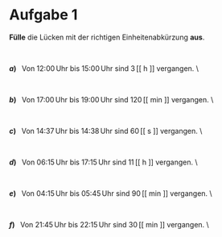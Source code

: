 <!--
version:  0.0.1

language: de

@style
input {
    text-align: center;
}

.flex-container {
    display: flex;
    flex-wrap: wrap;
    align-items: stretch;
    gap: 20px;
}

.flex-child {
    flex: 1;
    min-width: 350px;
    margin-right: 20px;
}

@media (max-width: 400px) {
    .flex-child {
        flex: 100%;
        margin-right: 0;
    }
}
@end

formula: \carry   \textcolor{red}{\scriptsize #1}
formula: \digit   \rlap{\carry{#1}}\phantom{#2}#2
formula: \permil  \text{‰}

import: https://raw.githubusercontent.com/liaTemplates/algebrite/master/README.md
import: https://raw.githubusercontent.com/LiaTemplates/Tikz-Jax/main/README.md

script: https://cdn.jsdelivr.net/gh/LiaTemplates/Tikz-Jax@main/dist/index.js

@round
<script>
  let value = `@input`;
  if (value.startsWith("@")) {
    ""
  } else {
    value = JSON.parse(value);
    value = value[0]
    value = value.replace(/,/g, ".");
    value = parseFloat(value);
    value = Math.round(value * Math.pow(10,@1)) / Math.pow(10,@1);
    value == @0
  }
</script>
@end

tags: Einheiten, Zeit, sehr leicht

-->




# Aufgabe 1

**Fülle** die Lücken mit der richtigen Einheitenabkürzung **aus**.

<br>


<section class="flex-container">

<div class="flex-child">

__$a)\;\;$__ Von 12:00$\,$Uhr bis 15:00$\,$Uhr sind $3\,$[[  h  ]] vergangen. \

</div>
<br>
<div class="flex-child">

__$b)\;\;$__ Von 17:00$\,$Uhr bis 19:00$\,$Uhr sind $120\,$[[ min ]] vergangen. \

</div>
<br>
<div class="flex-child">

__$c)\;\;$__ Von 14:37$\,$Uhr bis 14:38$\,$Uhr sind $60\,$[[  s  ]] vergangen. \

</div>
<br>
<div class="flex-child">

__$d)\;\;$__ Von 06:15$\,$Uhr bis 17:15$\,$Uhr sind $11\,$[[  h  ]] vergangen. \

</div>
<br>
<div class="flex-child">

__$e)\;\;$__ Von 04:15$\,$Uhr bis 05:45$\,$Uhr sind $90\,$[[ min ]] vergangen. \

</div>
<br>
<div class="flex-child">

__$f)\;\;$__ Von 21:45$\,$Uhr bis 22:15$\,$Uhr sind $30\,$[[ min ]] vergangen. \

</div>


</section>

<br>
<br>
<br>
<br>
<br>